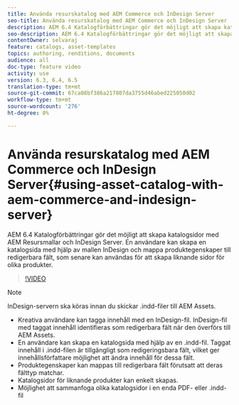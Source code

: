 ```yaml
---
title: Använda resurskatalog med AEM Commerce och InDesign Server
seo-title: Använda resurskatalog med AEM Commerce och InDesign Server
description: AEM 6.4 Katalogförbättringar gör det möjligt att skapa katalogsidor med AEM Resursmallar och InDesign Server.  En användare kan skapa en katalogsida med hjälp av mallen InDesign och mappa produktegenskaper till redigerbara fält, som senare kan användas för att skapa liknande sidor för olika produkter.
seo-description: AEM 6.4 Katalogförbättringar gör det möjligt att skapa katalogsidor med AEM Resursmallar och InDesign Server.  En användare kan skapa en katalogsida med hjälp av mallen InDesign och mappa produktegenskaper till redigerbara fält, som senare kan användas för att skapa liknande sidor för olika produkter.
contentOwner: selvaraj
feature: catalogs, asset-templates
topics: authoring, renditions, documents
audience: all
doc-type: feature video
activity: use
version: 6.3, 6.4, 6.5
translation-type: tm+mt
source-git-commit: 67ca08bf386a217807da3755d46abed225050d02
workflow-type: tm+mt
source-wordcount: '276'
ht-degree: 0%

---
```



# Använda resurskatalog med AEM Commerce och InDesign Server{#using-asset-catalog-with-aem-commerce-and-indesign-server}

AEM 6.4 Katalogförbättringar gör det möjligt att skapa katalogsidor med AEM Resursmallar och InDesign Server.  En användare kan skapa en katalogsida med hjälp av mallen InDesign och mappa produktegenskaper till redigerbara fält, som senare kan användas för att skapa liknande sidor för olika produkter.

>[!VIDEO](https://video.tv.adobe.com/v/22540/)

>[!NOTE]
>
>InDesign-servern ska köras innan du skickar \.indd-filer till AEM Assets.

* Kreativa användare kan tagga innehåll med en InDesign-fil. InDesign-fil med taggat innehåll identifieras som redigerbara fält när den överförs till AEM Assets.
* En användare kan skapa en katalogsida med hjälp av en \.indd-fil. Taggat innehåll i \.indd-filen är tillgängligt som redigeringsbara fält, vilket ger innehållsförfattare möjlighet att ändra innehåll för dessa fält.
* Produktegenskaper kan mappas till redigerbara fält förutsatt att deras fälttyp matchar.
* Katalogsidor för liknande produkter kan enkelt skapas.
* Möjlighet att sammanfoga olika katalogsidor i en enda PDF- eller \.indd-fil
